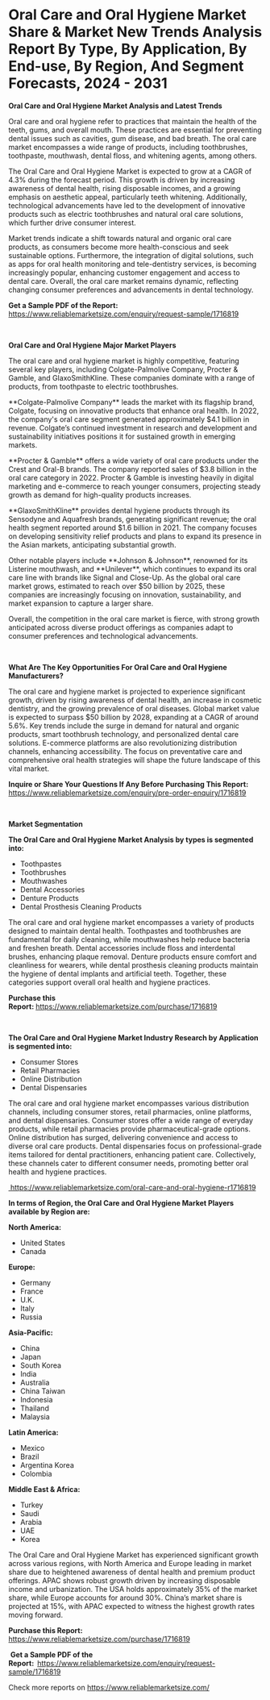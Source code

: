 <p><h1>Oral Care and Oral Hygiene Market Share & Market New Trends Analysis Report By Type, By Application, By End-use, By Region, And Segment Forecasts, 2024 - 2031</h1></p><p><strong>Oral Care and Oral Hygiene Market Analysis and Latest Trends</strong></p>
<p><p>Oral care and oral hygiene refer to practices that maintain the health of the teeth, gums, and overall mouth. These practices are essential for preventing dental issues such as cavities, gum disease, and bad breath. The oral care market encompasses a wide range of products, including toothbrushes, toothpaste, mouthwash, dental floss, and whitening agents, among others.</p><p>The Oral Care and Oral Hygiene Market is expected to grow at a CAGR of 4.3% during the forecast period. This growth is driven by increasing awareness of dental health, rising disposable incomes, and a growing emphasis on aesthetic appeal, particularly teeth whitening. Additionally, technological advancements have led to the development of innovative products such as electric toothbrushes and natural oral care solutions, which further drive consumer interest.</p><p>Market trends indicate a shift towards natural and organic oral care products, as consumers become more health-conscious and seek sustainable options. Furthermore, the integration of digital solutions, such as apps for oral health monitoring and tele-dentistry services, is becoming increasingly popular, enhancing customer engagement and access to dental care. Overall, the oral care market remains dynamic, reflecting changing consumer preferences and advancements in dental technology.</p></p>
<p><strong>Get a Sample PDF of the Report:&nbsp;</strong> <a href="https://www.reliablemarketsize.com/enquiry/request-sample/1716819?utm_campaign=1845&utm_medium=2&utm_source=Github&utm_content=ia&utm_term=28122024&utm_id=oral-care-and-oral-hygiene">https://www.reliablemarketsize.com/enquiry/request-sample/1716819</a></p>
<p>&nbsp;</p>
<p><strong>Oral Care and Oral Hygiene Major Market Players</strong></p>
<p><p>The oral care and oral hygiene market is highly competitive, featuring several key players, including Colgate-Palmolive Company, Procter & Gamble, and GlaxoSmithKline. These companies dominate with a range of products, from toothpaste to electric toothbrushes.</p><p>**Colgate-Palmolive Company** leads the market with its flagship brand, Colgate, focusing on innovative products that enhance oral health. In 2022, the company's oral care segment generated approximately $4.1 billion in revenue. Colgate’s continued investment in research and development and sustainability initiatives positions it for sustained growth in emerging markets.</p><p>**Procter & Gamble** offers a wide variety of oral care products under the Crest and Oral-B brands. The company reported sales of $3.8 billion in the oral care category in 2022. Procter & Gamble is investing heavily in digital marketing and e-commerce to reach younger consumers, projecting steady growth as demand for high-quality products increases.</p><p>**GlaxoSmithKline** provides dental hygiene products through its Sensodyne and Aquafresh brands, generating significant revenue; the oral health segment reported around $1.6 billion in 2021. The company focuses on developing sensitivity relief products and plans to expand its presence in the Asian markets, anticipating substantial growth.</p><p>Other notable players include **Johnson & Johnson**, renowned for its Listerine mouthwash, and **Unilever**, which continues to expand its oral care line with brands like Signal and Close-Up. As the global oral care market grows, estimated to reach over $50 billion by 2025, these companies are increasingly focusing on innovation, sustainability, and market expansion to capture a larger share.</p><p>Overall, the competition in the oral care market is fierce, with strong growth anticipated across diverse product offerings as companies adapt to consumer preferences and technological advancements.</p></p>
<p>&nbsp;</p>
<p><strong>What Are The Key Opportunities For Oral Care and Oral Hygiene Manufacturers?</strong></p>
<p><p>The oral care and hygiene market is projected to experience significant growth, driven by rising awareness of dental health, an increase in cosmetic dentistry, and the growing prevalence of oral diseases. Global market value is expected to surpass $50 billion by 2028, expanding at a CAGR of around 5.6%. Key trends include the surge in demand for natural and organic products, smart toothbrush technology, and personalized dental care solutions. E-commerce platforms are also revolutionizing distribution channels, enhancing accessibility. The focus on preventative care and comprehensive oral health strategies will shape the future landscape of this vital market.</p></p>
<p><strong>Inquire or Share Your Questions If Any Before Purchasing This Report:</strong> <a href="https://www.reliablemarketsize.com/enquiry/pre-order-enquiry/1716819?utm_campaign=1845&utm_medium=2&utm_source=Github&utm_content=ia&utm_term=28122024&utm_id=oral-care-and-oral-hygiene">https://www.reliablemarketsize.com/enquiry/pre-order-enquiry/1716819</a></p>
<p>&nbsp;</p>
<p><strong>Market Segmentation</strong></p>
<p><strong>The Oral Care and Oral Hygiene Market Analysis by types is segmented into:</strong></p>
<p><ul><li>Toothpastes</li><li>Toothbrushes</li><li>Mouthwashes</li><li>Dental Accessories</li><li>Denture Products</li><li>Dental Prosthesis Cleaning Products</li></ul></p>
<p><p>The oral care and oral hygiene market encompasses a variety of products designed to maintain dental health. Toothpastes and toothbrushes are fundamental for daily cleaning, while mouthwashes help reduce bacteria and freshen breath. Dental accessories include floss and interdental brushes, enhancing plaque removal. Denture products ensure comfort and cleanliness for wearers, while dental prosthesis cleaning products maintain the hygiene of dental implants and artificial teeth. Together, these categories support overall oral health and hygiene practices.</p></p>
<p><strong>Purchase this Report:&nbsp;</strong><a href="https://www.reliablemarketsize.com/purchase/1716819?utm_campaign=1845&utm_medium=2&utm_source=Github&utm_content=ia&utm_term=28122024&utm_id=oral-care-and-oral-hygiene">https://www.reliablemarketsize.com/purchase/1716819</a></p>
<p>&nbsp;</p>
<p><strong>The Oral Care and Oral Hygiene Market Industry Research by Application is segmented into:</strong></p>
<p><ul><li>Consumer Stores</li><li>Retail Pharmacies</li><li>Online Distribution</li><li>Dental Dispensaries</li></ul></p>
<p><p>The oral care and oral hygiene market encompasses various distribution channels, including consumer stores, retail pharmacies, online platforms, and dental dispensaries. Consumer stores offer a wide range of everyday products, while retail pharmacies provide pharmaceutical-grade options. Online distribution has surged, delivering convenience and access to diverse oral care products. Dental dispensaries focus on professional-grade items tailored for dental practitioners, enhancing patient care. Collectively, these channels cater to different consumer needs, promoting better oral health and hygiene practices.</p></p>
<p><a href="https://www.reliablemarketsize.com/oral-care-and-oral-hygiene-r1716819?utm_campaign=1845&utm_medium=2&utm_source=Github&utm_content=ia&utm_term=28122024&utm_id=oral-care-and-oral-hygiene">&nbsp;https://www.reliablemarketsize.com/oral-care-and-oral-hygiene-r1716819</a></p>
<p><strong>In terms of Region, the Oral Care and Oral Hygiene Market Players available by Region are:</strong></p>
<p>
    <p> <strong> North America: </strong>
        <ul>
            <li>United States</li>
            <li>Canada</li>
        </ul>
        </p> 
    <p> <strong> Europe: </strong>
        <ul>
            <li>Germany</li>
            <li>France</li>
            <li>U.K.</li>
            <li>Italy</li>
            <li>Russia</li>
        </ul>
        </p> 
    <p> <strong> Asia-Pacific: </strong>
        <ul>
            <li>China</li>
            <li>Japan</li>
            <li>South Korea</li>
            <li>India</li>
            <li>Australia</li>
            <li>China Taiwan</li>
            <li>Indonesia</li>
            <li>Thailand</li>
            <li>Malaysia</li>
        </ul>
        </p> 
    <p> <strong> Latin America: </strong>
        <ul>
            <li>Mexico</li>
            <li>Brazil</li>
            <li>Argentina Korea</li>
            <li>Colombia</li>
        </ul>
        </p> 
    <p> <strong> Middle East & Africa: </strong>
        <ul>
            <li>Turkey</li>
            <li>Saudi</li>
            <li>Arabia</li>
            <li>UAE</li>
            <li>Korea</li>
        </ul>
    </p>
    </p>
<p><p>The Oral Care and Oral Hygiene Market has experienced significant growth across various regions, with North America and Europe leading in market share due to heightened awareness of dental health and premium product offerings. APAC shows robust growth driven by increasing disposable income and urbanization. The USA holds approximately 35% of the market share, while Europe accounts for around 30%. China’s market share is projected at 15%, with APAC expected to witness the highest growth rates moving forward.</p></p>
<p><strong>Purchase this Report: </strong><a href="https://www.reliablemarketsize.com/purchase/1716819?utm_campaign=1845&utm_medium=2&utm_source=Github&utm_content=ia&utm_term=28122024&utm_id=oral-care-and-oral-hygiene">https://www.reliablemarketsize.com/purchase/1716819</a></p>
<p>&nbsp;<strong>Get a Sample PDF of the Report:&nbsp;&nbsp;</strong><a href="https://www.reliablemarketsize.com/enquiry/request-sample/1716819?utm_campaign=1845&utm_medium=2&utm_source=Github&utm_content=ia&utm_term=28122024&utm_id=oral-care-and-oral-hygiene">https://www.reliablemarketsize.com/enquiry/request-sample/1716819</a></p>
<p><strong></strong></p>
<p>Check more reports on <a href="https://www.reliablemarketsize.com/?utm_campaign=1845&utm_medium=2&utm_source=Github&utm_content=ia&utm_term=28122024&utm_id=oral-care-and-oral-hygiene">https://www.reliablemarketsize.com/</a></p>